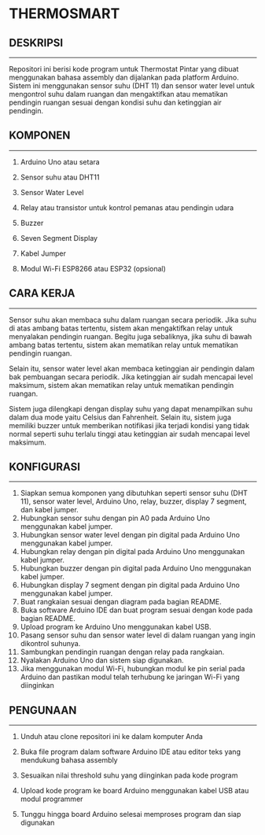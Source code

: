 # THERMOSMART

## DESKRIPSI

---

Repositori ini berisi kode program untuk Thermostat Pintar yang dibuat menggunakan bahasa assembly dan dijalankan pada platform Arduino. Sistem ini menggunakan sensor suhu (DHT 11) dan sensor water level untuk mengontrol suhu dalam ruangan dan mengaktifkan atau mematikan pendingin ruangan sesuai dengan kondisi suhu dan ketinggian air pendingin.

## KOMPONEN

---

1. Arduino Uno atau setara

2. Sensor suhu atau DHT11
3. Sensor Water Level

4. Relay atau transistor untuk kontrol pemanas atau pendingin udara
5. Buzzer
6. Seven Segment Display
7. Kabel Jumper

8. Modul Wi-Fi ESP8266 atau ESP32 (opsional)

## CARA KERJA

---

Sensor suhu akan membaca suhu dalam ruangan secara periodik. Jika suhu di atas ambang batas tertentu, sistem akan mengaktifkan relay untuk menyalakan pendingin ruangan. Begitu juga sebaliknya, jika suhu di bawah ambang batas tertentu, sistem akan mematikan relay untuk mematikan pendingin ruangan.

Selain itu, sensor water level akan membaca ketinggian air pendingin dalam bak pembuangan secara periodik. Jika ketinggian air sudah mencapai level maksimum, sistem akan mematikan relay untuk mematikan pendingin ruangan.

Sistem juga dilengkapi dengan display suhu yang dapat menampilkan suhu dalam dua mode yaitu Celsius dan Fahrenheit. Selain itu, sistem juga memiliki buzzer untuk memberikan notifikasi jika terjadi kondisi yang tidak normal seperti suhu terlalu tinggi atau ketinggian air sudah mencapai level maksimum.

## KONFIGURASI

---

1. Siapkan semua komponen yang dibutuhkan seperti sensor suhu (DHT 11), sensor water level, Arduino Uno, relay, buzzer, display 7 segment, dan kabel jumper.
2. Hubungkan sensor suhu dengan pin A0 pada Arduino Uno menggunakan kabel jumper.
3. Hubungkan sensor water level dengan pin digital pada Arduino Uno menggunakan kabel jumper.
4. Hubungkan relay dengan pin digital pada Arduino Uno menggunakan kabel jumper.
5. Hubungkan buzzer dengan pin digital pada Arduino Uno menggunakan kabel jumper.
6. Hubungkan display 7 segment dengan pin digital pada Arduino Uno menggunakan kabel jumper.
7. Buat rangkaian sesuai dengan diagram pada bagian README.
8. Buka software Arduino IDE dan buat program sesuai dengan kode pada bagian README.
9. Upload program ke Arduino Uno menggunakan kabel USB.
10. Pasang sensor suhu dan sensor water level di dalam ruangan yang ingin dikontrol suhunya.
11. Sambungkan pendingin ruangan dengan relay pada rangkaian.
12. Nyalakan Arduino Uno dan sistem siap digunakan.
13. Jika menggunakan modul Wi-Fi, hubungkan modul ke pin serial pada Arduino dan pastikan modul telah terhubung ke jaringan Wi-Fi yang diinginkan

## PENGUNAAN

---

1. Unduh atau clone repositori ini ke dalam komputer Anda

2. Buka file program dalam software Arduino IDE atau editor teks yang mendukung bahasa assembly

3. Sesuaikan nilai threshold suhu yang diinginkan pada kode program

4. Upload kode program ke board Arduino menggunakan kabel USB atau modul programmer

5. Tunggu hingga board Arduino selesai memproses program dan siap digunakan
